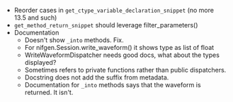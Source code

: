 * Reorder cases in `get_ctype_variable_declaration_snippet` (no more 13.5 and such)
* `get_method_return_snippet` should leverage filter_parameters()
* Documentation
    * Doesn't show `_into` methods. Fix.
    * For nifgen.Session.write_waveform() it shows type as list of float
    * WriteWaveformDispatcher needs good docs, what about the types displayed?
    * Sometimes refers to private functions rather than public dispatchers.
    * Docstring does not add the suffix from metadata.
    * Documentation for `_into` methods says that the waveform is returned. It isn't.

